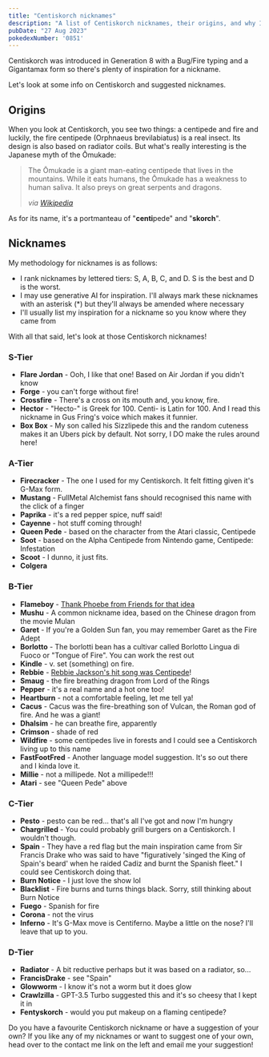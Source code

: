 ```yaml
---
title: "Centiskorch nicknames"
description: "A list of Centiskorch nicknames, their origins, and why I think they're cool."
pubDate: "27 Aug 2023"
pokedexNumber: '0851'
---
```


Centiskorch was introduced in Generation 8 with a Bug/Fire typing and a Gigantamax form so there's plenty of inspiration for a nickname.

Let's look at some info on Centiskorch and suggested nicknames.

## Origins

When you look at Centiskorch, you see two things: a centipede and fire and luckily, the fire centipede (Orphnaeus brevilabiatus) is a real insect. Its design is also based on radiator coils. But what's really interesting is the Japanese myth of the Ōmukade:

<blockquote>
	<p>The Ōmukade is a giant man-eating centipede that lives in the mountains. While it eats humans, the Ōmukade has a weakness to human saliva. It also preys on great serpents and dragons.</p>
	<cite>via <a href="https://en.wikipedia.org/wiki/%C5%8Cmukade">Wikipedia</a></cite>
</blockquote>

As for its name, it's a portmanteau of "**centi**pede" and "**skorch**".

## Nicknames

My methodology for nicknames is as follows:

* I rank nicknames by lettered tiers: S, A, B, C, and D. S is the best and D is the worst.
* I may use generative AI for inspiration. I'll always mark these nicknames with an asterisk (\*) but they'll always be amended where necessary
* I'll usually list my inspiration for a nickname so you know where they came from

With all that said, let's look at those Centiskorch nicknames!

### S-Tier

* **Flare Jordan** - Ooh, I like that one! Based on Air Jordan if you didn't know
* **Forge** - you can't forge without fire!
* **Crossfire** - There's a cross on its mouth and, you know, fire.
* **Hector** - "Hecto-" is Greek for 100. Centi- is Latin for 100. And I read this nickname in Gus Fring's voice which makes it funnier.
* **Box Box** - My son called his Sizzlipede this and the random cuteness makes it an Ubers pick by default. Not sorry, I DO make the rules around here!

### A-Tier

* **Firecracker** - The one I used for my Centiskorch. It felt fitting given it's G-Max form.
* **Mustang** - FullMetal Alchemist fans should recognised this name with the click of a finger
* **Paprika** - it's a red pepper spice, nuff said!
* **Cayenne** - hot stuff coming through!
* **Queen Pede** - based on the character from the Atari classic, Centipede
* **Soot** - based on the Alpha Centipede from Nintendo game, Centipede: Infestation
* **Scoot** - I dunno, it just fits.
* **Colgera**

### B-Tier

* **Flameboy** - [Thank Phoebe from Friends for that idea](https://www.youtube.com/watch?v=T7o7By0FlDU)
* **Mushu** - A common nickname idea, based on the Chinese dragon from the movie Mulan
* **Garet** - If you're a Golden Sun fan, you may remember Garet as the Fire Adept
* **Borlotto** - The borlotti bean has a cultivar called Borlotto Lingua di Fuoco or "Tongue of Fire". You can work the rest out
* **Kindle** - v. set (something) on fire.
* **Rebbie** - [Rebbie Jackson's hit song was Centipede](https://www.youtube.com/watch?v=a8SdzwoIcwo)!
* **Smaug** - the fire breathing dragon from Lord of the Rings
* **Pepper** - it's a real name and a hot one too!
* **Heartburn** - not a comfortable feeling, let me tell ya!
* **Cacus** - Cacus was the fire-breathing son of Vulcan, the Roman god of fire. And he was a giant!
* **Dhalsim** - he can breathe fire, apparently
* **Crimson** - shade of red
* **Wildfire** - some centipedes live in forests and I could see a Centiskorch living up to this name
* **FastFootFred** - Another language model suggestion. It's so out there and I kinda love it.
* **Millie** - not a millipede. Not a millipede!!!
* **Atari** - see "Queen Pede" above

### C-Tier

* **Pesto** - pesto can be red... that's all I've got and now I'm hungry
* **Chargrilled** - You could probably grill burgers on a Centiskorch. I wouldn't though.
* **Spain** - They have a red flag but the main inspiration came from Sir Francis Drake who was said to have "figuratively 'singed the King of Spain's beard' when he raided Cadiz and burnt the Spanish fleet." I could see Centiskorch doing that.
* **Burn Notice** - I just love the show lol
* **Blacklist** - Fire burns and turns things black. Sorry, still thinking about Burn Notice
* **Fuego** - Spanish for fire
* **Corona** - not the virus
* **Inferno** - It's G-Max move is Centiferno. Maybe a little on the nose? I'll leave that up to you.

### D-Tier

* **Radiator** - A bit reductive perhaps but it was based on a radiator, so...
* **FrancisDrake** - see "Spain"
* **Glowworm** - I know it's not a worm but it does glow
* **Crawlzilla** - GPT-3.5 Turbo suggested this and it's so cheesy that I kept it in
* **Fentyskorch** - would you put makeup on a flaming centipede?

Do you have a favourite Centiskorch nickname or have a suggestion of your own? If you like any of my nicknames or want to suggest one of your own, head over to the contact me link on the left and email me your suggestion!